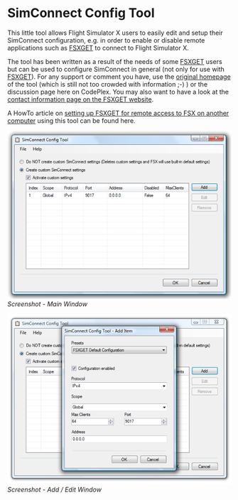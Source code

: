 # SimConnect Config Tool

This little tool allows Flight Simulator X users to easily edit and setup their SimConnect configuration, e.g. in order to enable or disable remote applications such as [FSXGET](http://www.juergentreml.de/fsxget) to connect to Flight Simulator X.

The tool has been written as a result of the needs of some [FSXGET](http://www.juergentreml.de/fsxget) users but can be used to configure SimConnect in general (not only for use with [FSXGET](http://www.juergentreml.de/fsxget)). For any support or comment you have, use the [original homepage](http://www.juergentreml.de/simconnectconfigtool) of the tool (which is still not too crowded with information ;-) ) or the discussion page here on CodePlex. You may also want to have a look at the [contact information page on the FSXGET website](http://www.codeplex.com/fsxget/Wiki/View.aspx?title=Contact%20%26%20Support&referringTitle=Home).

A HowTo article on [setting up FSXGET for remote access to FSX on another computer](http://www.codeplex.com/fsxget/Wiki/View.aspx?title=%20HowTo%3a%20SimConnect%20Network%20Configuration&referringTitle=Help%2c%20FAQ%2c%20HowTos) using this tool can be found here.

![](screenshot01.png)
_Screenshot - Main Window_

![](screenshot02.png)
_Screenshot - Add / Edit Window_